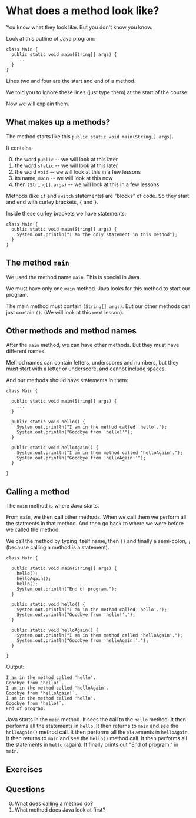 
# What does a method look like?

You know what they look like. But you don't know you know. 

Look at this outline of Java program:

```
class Main {
  public static void main(String[] args) {
    ...
  }
}
```

Lines two and four are the start and end of a method.

We told you to ignore these lines (just type them) at the start of the course.

Now we will explain them.

## What makes up a methods?

The method starts like this `public static void main(String[] args)`.

It contains

0. the word `public` -- we will look at this later
0. the word `static`  -- we will look at this later
0. the word `void` -- we will look at this in a few lessons
0. its name, `main` -- we will look at this now
0. then `(String[] args)`  -- we will look at this in a few lessons

Methods (like `if` and `switch` statements) are "blocks" of code. So they start and end with curley brackets, `{` and `}`.

Inside these curley brackets we have statements:

```
class Main {
  public static void main(String[] args) {
    System.out.println("I am the only statement in this method");
  }
}
```

## The method `main`

We used the method name `main`. This is special in Java.

We must have only one `main` method. Java looks for this method to start our program.

The main method must contain `(String[] args)`.  But our other methods can just contain `()`. (We will look at this next lesson).

## Other methods and method names

After the `main` method, we can have other methods. But they must have different names.

Method names can contain letters, underscores and numbers, but they must start with a letter or underscore, and cannot include spaces.

And our methods should have statements in them:

```
class Main {
  
  public static void main(String[] args) {
    ...
  }

  public static void hello() {
    System.out.println("I am in the method called 'hello'.");
    System.out.println("Goodbye from 'hello!'");
  }
  
  public static void helloAgain() {
    System.out.println("I am in them method called 'helloAgain'.");
    System.out.println("Goodbye from 'helloAgain!'");
  }
  
}
```

## Calling a method

The `main` method is where Java starts.

From `main`, we then **call** other methods. When we **call** them we perform all the statments in that method. And then go back to where we were before we called the method.

We call the method by typing itself name, then `()` and finally a semi-colon, `;` (because calling a method is a statement).

```
class Main {
  
  public static void main(String[] args) {
    hello();
    helloAgain();
    hello();
    System.out.println("End of program.");
  }

  public static void hello() {
    System.out.println("I am in the method called 'hello'.");
    System.out.println("Goodbye from 'hello!'.");
  }
  
  public static void helloAgain() {
    System.out.println("I am in them method called 'helloAgain'.");
    System.out.println("Goodbye from 'helloAgain!'.");
  }
  
}
```

Output:

```
I am in the method called 'hello'.
Goodbye from 'hello!`.
I am in the method called 'helloAgain'.
Goodbye from 'helloAgain!`.
I am in the method called 'hello'.
Goodbye from 'hello!`.
End of program.
```

Java starts in the `main` method. It sees the call to the `hello` method. It then performs all the statements in `hello`. It then returns to `main` and see the `helloAgain()` method call. It then performs all the statements in `helloAgain`. It then returns to `main` and see the `hello()` method call.  It then performs all the statements in `hello` (again). It finally prints out "End of program." in `main`.

## Exercises

## Questions

0. What does calling a method do?
0. What method does Java look at first?
